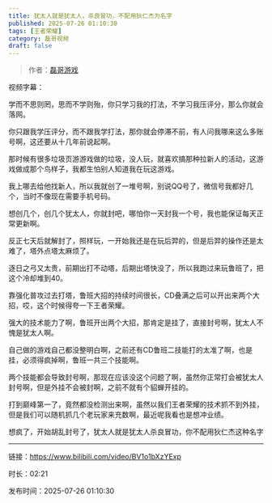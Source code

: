 ```yaml
---
title: 犹太人就是犹太人，杀良冒功，不配用狄仁杰为名字
published: 2025-07-26 01:10:30
tags: [王者荣耀]
category: 磊哥视频
draft: false
---
```



> 作者：[磊哥游戏](https://space.bilibili.com/268941858?spm_id_from=333.788.upinfo.head.click)

视频字幕：

学而不思则罔，思而不学则殆，你只学习我的打法，不学习我压评分，那么你就会落网。

你只跟我学压评分，而不跟我学打法，那你就会停滞不前，有人问我哪来这么多账号啊，这还要从十几年前说起啊。

那时候有很多垃圾页游游戏做的垃圾，没人玩，就喜欢搞那种拉新人的活动，这游戏做成那个鸟样子，我都生怕别人知道我在玩这游戏。

我上哪去给他找新人，所以我就创了一堆号啊，别说QQ号了，微信号我都好几个，当时不像现在需要手机号码。

想创几个，创几个犹太人，你就封吧，哪怕你一天封我一个号，我也能保证每天正常更新啊。

反正七天后就解封了，照样玩，一开始我还是在玩后羿的，但是后羿的操作还是太难了，塔外点塔太麻烦了。

逐日之弓又太贵，前期出打不动塔，后期出塔快没了，所以我跑过来玩鲁班了，把这个冷却堆到40。

靠强化普攻过去打塔，鲁班大招的持续时间很长，CD叠满之后可以开出来两个大招，哎，这个时候得夸一下王者荣耀。

强大的技术能力了啊，鲁班开出两个大招，那肯定是挂了，直接封号啊，犹太人不愧是犹太人啊。

自己做的游戏自己都没整明白啊，之前还有CD鲁班二技能打的太准了啊，也是挂，必须得疯掉啊，鲁班一共三个技能啊。

两个技能都会导致封号啊，那现在应该没这个问题了啊，虽然你正常打会被犹太人封号啊，但是外挂不会被封啊，之前不就有个貂蝉开挂的。

打到巅峰第一了，竟然都没检测出来啊，虽然以我们王者荣耀的技术抓不到外挂，但是我们可以随机抓几个老玩家来充数啊，最近呢我看也是想冲业绩。

想疯了，开始胡乱封号了，犹太人就是犹太人杀良冒功，你不配用狄仁杰这种名字

---

链接：https://www.bilibili.com/video/BV1o1bXzYExp

时长：02:21

发布时间：2025-07-26 01:10:30
